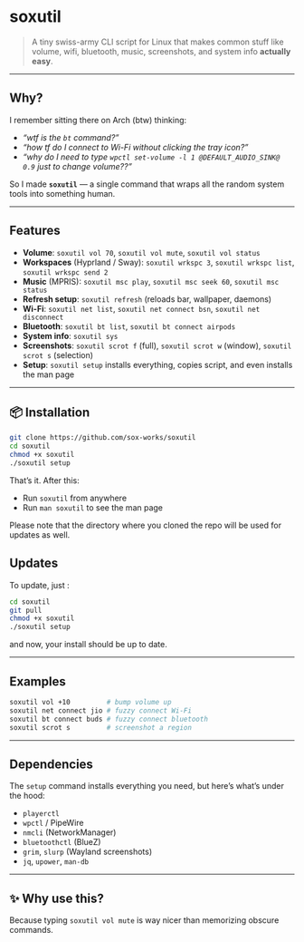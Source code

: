 # soxutil

> A tiny swiss-army CLI script for Linux that makes common stuff like volume, wifi, bluetooth, music, screenshots, and system info **actually easy**.  

---

##  Why?

I remember sitting there on Arch (btw) thinking:  
- *“wtf is the `bt` command?”*  
- *“how tf do I connect to Wi-Fi without clicking the tray icon?”*  
- *“why do I need to type `wpctl set-volume -l 1 @DEFAULT_AUDIO_SINK@ 0.9` just to change volume??”*  

So I made **`soxutil`** — a single command that wraps all the random system tools into something human.  

---

##  Features

- **Volume**: `soxutil vol 70`, `soxutil vol mute`, `soxutil vol status`  
- **Workspaces** (Hyprland / Sway): `soxutil wrkspc 3`, `soxutil wrkspc list`, `soxutil wrkspc send 2`  
- **Music** (MPRIS): `soxutil msc play`, `soxutil msc seek 60`, `soxutil msc status`  
- **Refresh setup**: `soxutil refresh` (reloads bar, wallpaper, daemons)  
- **Wi-Fi**: `soxutil net list`, `soxutil net connect bsn`, `soxutil net disconnect`  
- **Bluetooth**: `soxutil bt list`, `soxutil bt connect airpods`  
- **System info**: `soxutil sys`  
- **Screenshots**: `soxutil scrot f` (full), `soxutil scrot w` (window), `soxutil scrot s` (selection)  
- **Setup**: `soxutil setup` installs everything, copies script, and even installs the man page  

---

## 📦 Installation

```bash
git clone https://github.com/sox-works/soxutil
cd soxutil
chmod +x soxutil
./soxutil setup
````

That’s it. After this:

* Run `soxutil` from anywhere
* Run `man soxutil` to see the man page

Please note that the directory where you cloned the repo will be used for updates as well.

## Updates
To update, just :
```bash
cd soxutil
git pull
chmod +x soxutil
./soxutil setup
```
and now, your install should be up to date.

---

##  Examples

```bash
soxutil vol +10         # bump volume up
soxutil net connect jio # fuzzy connect Wi-Fi
soxutil bt connect buds # fuzzy connect bluetooth
soxutil scrot s         # screenshot a region
```

---

##  Dependencies

The `setup` command installs everything you need, but here’s what’s under the hood:

* `playerctl`
* `wpctl` / PipeWire
* `nmcli` (NetworkManager)
* `bluetoothctl` (BlueZ)
* `grim`, `slurp` (Wayland screenshots)
* `jq`, `upower`, `man-db`

---

## ✨ Why use this?

Because typing `soxutil vol mute` is way nicer than memorizing obscure commands.
